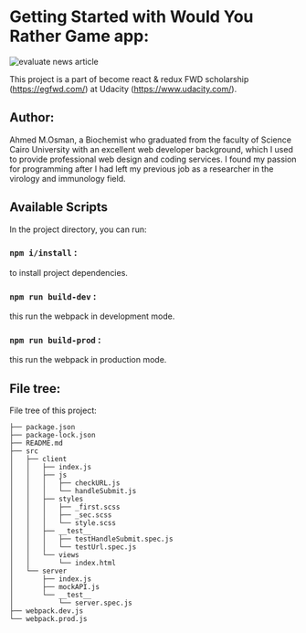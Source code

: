 # Getting Started with Would You Rather Game app:


![evaluate news article](https://github.com/akiid777/Evaluate-a-News-Article/blob/main/evaluate-news-article.gif)



This project is a part of become react & redux FWD scholarship (https://egfwd.com/) at Udacity (https://www.udacity.com/).

## Author:
Ahmed M.Osman, 
a Biochemist who graduated from the faculty of Science Cairo University with an excellent web developer background, which I used to provide professional web design and coding services. I found my passion for programming after I had left my previous job as a researcher in the virology and immunology field.


## Available Scripts

In the project directory, you can run:

### `npm i/install` :

to install project dependencies.

### `npm run build-dev` :

this run the webpack in development mode.

### `npm run build-prod` :

this run the webpack in production mode.




## File tree:

File tree of this project: 

```
├── package.json
├── package-lock.json
├── README.md
├── src
│   ├── client
│   │   ├── index.js
│   │   ├── js
│   │   │   ├── checkURL.js
│   │   │   └── handleSubmit.js
│   │   ├── styles
│   │   │   ├── _first.scss
│   │   │   ├── _sec.scss
│   │   │   └── style.scss
│   │   ├── __test__
│   │   │   ├── testHandleSubmit.spec.js
│   │   │   └── testUrl.spec.js
│   │   └── views
│   │       └── index.html
│   └── server
│       ├── index.js
│       ├── mockAPI.js
│       └── __test__
│           └── server.spec.js
├── webpack.dev.js
└── webpack.prod.js
```
